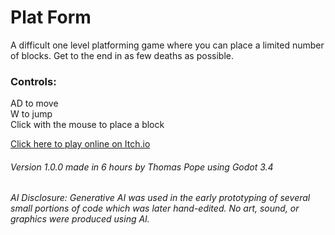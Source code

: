 # Plat Form
A difficult one level platforming game where you can place a limited number of blocks. Get to the end in as few deaths as possible.

### Controls:
AD to move  
W to jump  
Click with the mouse to place a block  

[Click here to play online on Itch.io](https://cptmillenium.itch.io/plat-form)

###### Version 1.0.0 made in 6 hours by Thomas Pope using Godot 3.4
###### ​AI Disclosure: Generative AI was used in the early prototyping of several small portions of code which was later hand-edited. No art, sound, or graphics were produced using AI.
